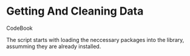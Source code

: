 Getting And Cleaning Data
===================

CodeBook

The script starts with loading the neccessary packages into the library, assumming they are already installed.
